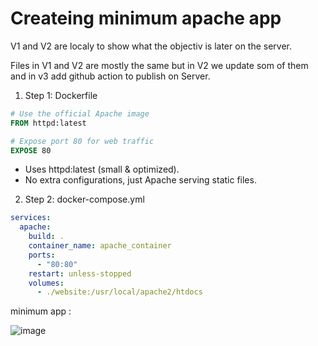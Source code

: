 # Createing minimum apache app

V1 and V2 are localy to show what the objectiv is later on the server.

Files in V1 and V2 are mostly the same but in V2 we update som of them and in v3 add github action to publish on Server.


1. Step 1: Dockerfile
```dockerfile
# Use the official Apache image
FROM httpd:latest

# Expose port 80 for web traffic
EXPOSE 80
```

- Uses httpd:latest (small & optimized).
- No extra configurations, just Apache serving static files.

2. Step 2: docker-compose.yml
```docker-compose.yml
services:
  apache:
    build: .
    container_name: apache_container
    ports:
      - "80:80"
    restart: unless-stopped
    volumes:
      - ./website:/usr/local/apache2/htdocs
```

minimum app :


![image](https://github.com/user-attachments/assets/f87d3be7-8cea-4428-b812-b82ee162629a)
